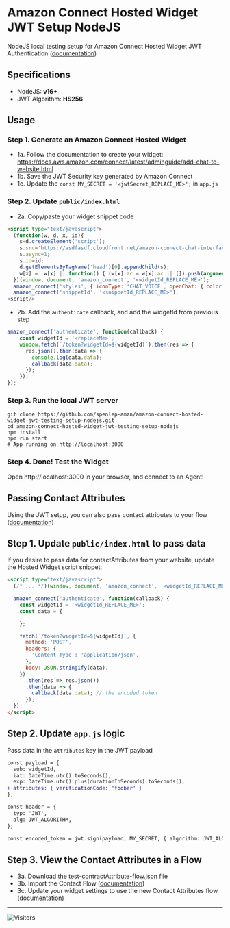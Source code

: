 # Amazon Connect Hosted Widget JWT Setup NodeJS

NodeJS local testing setup for Amazon Connect Hosted Widget JWT Authentication ([documentation](https://docs.aws.amazon.com/connect/latest/adminguide/add-chat-to-website.html#confirm-and-copy-chat-widget-script))

## Specifications

- NodeJS: **v16+**
- JWT Algorithm: **HS256**

## Usage

### Step 1. Generate an Amazon Connect Hosted Widget

- 1a. Follow the documentation to create your widget: https://docs.aws.amazon.com/connect/latest/adminguide/add-chat-to-website.html
- 1b. Save the JWT Security key generated by Amazon Connect
- 1c. Update the `const MY_SECRET = '<jwtSecret_REPLACE_ME>';` in `app.js`

### Step 2. Update `public/index.html`

- 2a. Copy/paste your widget snippet code

```html
<script type="text/javascript">
  (function(w, d, x, id){
    s=d.createElement('script');
    s.src='https://asdfasdf.cloudfront.net/amazon-connect-chat-interface-client.js';
    s.async=1;
    s.id=id;
    d.getElementsByTagName('head')[0].appendChild(s);
    w[x] =  w[x] || function() { (w[x].ac = w[x].ac || []).push(arguments) };
  })(window, document, 'amazon_connect', '<widgetId_REPLACE_ME>');
  amazon_connect('styles', { iconType: 'CHAT_VOICE', openChat: { color: '#ffffff', backgroundColor: '#123456' }, closeChat: { color: '#ffffff', backgroundColor: '#123456'} });
  amazon_connect('snippetId', '<snippetId_REPLACE_ME>');
<script/>
```

- 2b. Add the `authenticate` callback, and add the widgetId from previous step

```js
amazon_connect('authenticate', function(callback) {
    const widgetId = '<replaceMe>';
    window.fetch(`/token?widgetId=${widgetId}`).then(res => {
      res.json().then(data => {
        console.log(data.data);
        callback(data.data);
      });
    });
});  
```

### Step 3. Run the local JWT server

```
git clone https://github.com/spenlep-amzn/amazon-connect-hosted-widget-jwt-testing-setup-nodejs.git
cd amazon-connect-hosted-widget-jwt-testing-setup-nodejs
npm install
npm run start
# App running on http://localhost:3000
```

### Step 4. Done! Test the Widget

Open http://localhost:3000 in your browser, and connect to an Agent!

## Passing Contact Attributes

Using the JWT setup, you can also pass contact attributes to your flow ([documentation](https://docs.aws.amazon.com/connect/latest/adminguide/pass-contact-attributes-chat.html))

## Step 1. Update `public/index.html` to pass data

If you desire to pass data for contactAttributes from your website, update the Hosted Widget script snippet: 

```html
<script type="text/javascript">
  (/* ... */)(window, document, 'amazon_connect', '<widgetId_REPLACE_ME>');

  amazon_connect('authenticate', function(callback) {
    const widgetId = '<widgetId_REPLACE_ME>';
    const data = {

    };

    fetch(`/token?widgetId=${widgetId}`, {
      method: 'POST',
      headers: {
        'Content-Type': 'application/json',
      },
      body: JSON.stringify(data),
    })
      .then(res => res.json())
      .then(data => {
        callback(data.data); // the encoded token
      });
  });
</script>
```

## Step 2. Update `app.js` logic

Pass data in the `attributes` key in the JWT payload

```diff
const payload = {
  sub: widgetId,
  iat: DateTime.utc().toSeconds(),
  exp: DateTime.utc().plus(durationInSeconds).toSeconds(),
+ attributes: { verificationCode: 'foobar' }
};

const header = {
  typ: 'JWT',
  alg: JWT_ALGORITHM,
};

const encoded_token = jwt.sign(payload, MY_SECRET, { algorithm: JWT_ALGORITHM, header });
```

## Step 3. View the Contact Attributes in a Flow

- 3a. Download the [test-contractAttribute-flow.json](./exports/test-contractAttribute-flow.json) file
- 3b. Import the Contact Flow ([documentation](https://docs.aws.amazon.com/connect/latest/adminguide/contact-flow-import-export.html))
- 3c. Update your widget settings to use the new Contact Attributes flow ([documentation](https://docs.aws.amazon.com/connect/latest/adminguide/add-chat-to-website.html#customize-chat-widget))

---

![Visitors](https://api.visitorbadge.io/api/visitors?path=https%3A%2F%2Fgithub.com%2Fspenlep-amzn%2Famazon-connect-hosted-widget-jwt-testing-setup-nodejs&label=VIEWS&countColor=%23263759)
